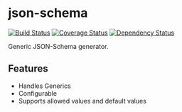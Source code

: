 # json-schema
[![Build Status](https://travis-ci.org/Mercateo/json-schema.svg?branch=master)](https://travis-ci.org/Mercateo/json-schema)
[![Coverage Status](https://coveralls.io/repos/Mercateo/json-schema/badge.svg?branch=master&service=github)](https://coveralls.io/github/Mercateo/json-schema?branch=master)
[![Dependency Status](https://www.versioneye.com/user/projects/57b3e4173a9e2200484cee2e/badge.svg?style=flat-square)](https://www.versioneye.com/user/projects/57b3e4173a9e2200484cee2e)

Generic JSON-Schema generator.

## Features

 * Handles Generics
 * Configurable
 * Supports allowed values and default values

